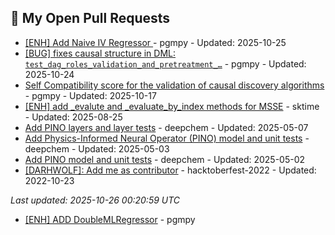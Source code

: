 <!--
**DARHWOLF/DARHWOLF** is a ✨ _special_ ✨ repository because its `README.md` (this file) appears on your GitHub profile.

Here are some ideas to get you started:

- 🔭 I’m currently working on ...
- 🌱 I’m currently learning ...
- 👯 I’m looking to collaborate on ...
- 🤔 I’m looking for help with ...
- 💬 Ask me about ...
- 📫 How to reach me: ...
- 😄 Pronouns: ...
- ⚡ Fun fact: ...
-->

<!-- OPEN_PRS:START -->
## 🔧 My Open Pull Requests

- [[ENH] Add Naive IV Regressor ](https://github.com/pgmpy/pgmpy/pull/2378) - pgmpy - Updated: 2025-10-25
- [[BUG] fixes causal structure in DML: `test_dag_roles_validation_and_pretreatment_…`](https://github.com/pgmpy/pgmpy/pull/2397) - pgmpy - Updated: 2025-10-24
- [Self Compatibility score for the validation of causal discovery algorithms](https://github.com/pgmpy/pgmpy/pull/2058) - pgmpy - Updated: 2025-10-17
- [[ENH] add _evalute and _evaluate_by_index methods for MSSE](https://github.com/sktime/sktime/pull/8656) - sktime - Updated: 2025-08-25
- [Add PINO layers and layer tests](https://github.com/deepchem/deepchem/pull/4435) - deepchem - Updated: 2025-05-07
- [Add Physics-Informed Neural Operator (PINO) model and unit tests](https://github.com/deepchem/deepchem/pull/4415) - deepchem - Updated: 2025-05-03
- [Add PINO model and unit tests](https://github.com/deepchem/deepchem/pull/4436) - deepchem - Updated: 2025-05-02
- [[DARHWOLF]: Add me as contributor](https://github.com/vishalj0501/hacktoberfest-2022/pull/31) - hacktoberfest-2022 - Updated: 2022-10-23

*Last updated: 2025-10-26 00:20:59 UTC*
<!-- OPEN_PRS:END -->
<!-- MERGED_PRS:START -->
- [[ENH] ADD DoubleMLRegressor](https://github.com/pgmpy/pgmpy/pull/2288)  - pgmpy
 <!-- MERGED_PRS:END -->
